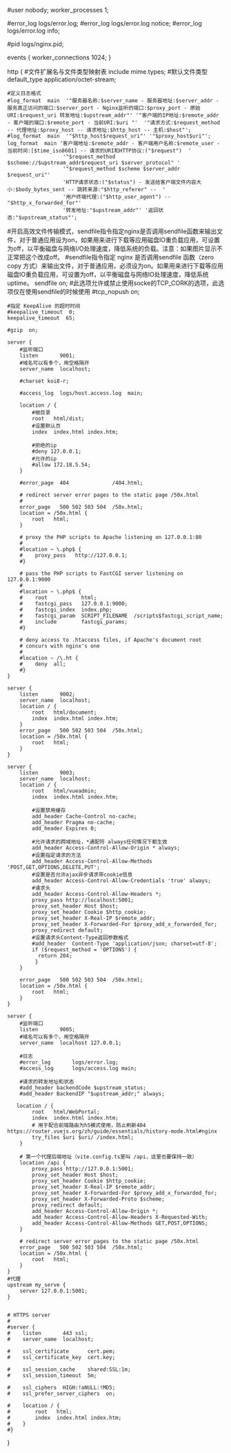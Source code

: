 #user  nobody;
worker_processes  1;

#error_log  logs/error.log;
#error_log  logs/error.log  notice;
#error_log  logs/error.log  info;

#pid        logs/nginx.pid;


events {
    worker_connections  1024;
}


http {
	#文件扩展名与文件类型映射表
    include       mime.types;
	#默认文件类型
    default_type  application/octet-stream;

	#定义日志格式
	#log_format  main  '"服务器名称:$server_name - 服务器地址:$server_addr - 服务真正访问的端口:$server_port - Nginx监听的端口:$proxy_port - 原始URI:$request_uri 转发地址:$upstream_addr"' '"客户端的IP地址:$remote_addr - 客户端的端口:$remote_port - 当前URI:$uri "'  '"请求方式:$request_method -- 代理地址:$proxy_host -- 请求地址:$http_host -- 主机:$host"';
	#log_format  main  '"$http_host$request_uri"' '"$proxy_host$uri"';
	log_format  main '客户端地址:$remote_addr - 客户端用户名称:$remote_user - 当前时间:[$time_iso8601] -- 请求的URI和HTTP协议:("$request")  '
					  '"$request_method $scheme://$upstream_addr$request_uri $server_protocol" '
					  '"$request_method $scheme $server_addr $request_uri"'
	                  'HTTP请求状态:("$status") - 发送给客户端文件内容大小:$body_bytes_sent -- 跳转来源:"$http_referer" --  '
	                  '用户终端代理:("$http_user_agent") --  "$http_x_forwarded_for"'
					  '转发地址:"$upstream_addr"' '返回状态:"$upstream_status"';

#开启高效文件传输模式，sendfile指令指定nginx是否调用sendfile函数来输出文件，对于普通应用设为on，如果用来进行下载等应用磁盘IO重负载应用，可设置为off，以平衡磁盘与网络I/O处理速度，降低系统的负载。注意：如果图片显示不正常把这个改成off。
#sendfile指令指定 nginx 是否调用sendfile 函数（zero copy 方式）来输出文件，对于普通应用，必须设为on。如果用来进行下载等应用磁盘IO重负载应用，可设置为off，以平衡磁盘与网络IO处理速度，降低系统uptime。
    sendfile        on;
	#此选项允许或禁止使用socke的TCP_CORK的选项，此选项仅在使用sendfile的时候使用
    #tcp_nopush     on;

	#指定 KeepAlive 的超时时间
	#keepalive_timeout  0;
	keepalive_timeout  65;
	
	#gzip  on;
	
	server {
		#监听端口
	    listen       9001;
		#域名可以有多个，用空格隔开
	    server_name  localhost;
	
	    #charset koi8-r;
	
	    #access_log  logs/host.access.log  main;
	
	    location / {
			#根目录
	        root   html/dist;
			#设置默认页
	        index  index.html index.htm;
			
			#拒绝的ip
			#deny 127.0.0.1;  
			#允许的ip
	        #allow 172.18.5.54;
	    }
	
	    #error_page  404              /404.html;
	
	    # redirect server error pages to the static page /50x.html
	    #
	    error_page   500 502 503 504  /50x.html;
	    location = /50x.html {
	        root   html;
	    }
	
	    # proxy the PHP scripts to Apache listening on 127.0.0.1:80
	    #
	    #location ~ \.php$ {
	    #    proxy_pass   http://127.0.0.1;
	    #}
	
	    # pass the PHP scripts to FastCGI server listening on 127.0.0.1:9000
	    #
	    #location ~ \.php$ {
	    #    root           html;
	    #    fastcgi_pass   127.0.0.1:9000;
	    #    fastcgi_index  index.php;
	    #    fastcgi_param  SCRIPT_FILENAME  /scripts$fastcgi_script_name;
	    #    include        fastcgi_params;
	    #}
	
	    # deny access to .htaccess files, if Apache's document root
	    # concurs with nginx's one
	    #
	    #location ~ /\.ht {
	    #    deny  all;
	    #}
	}
	
	server {
	    listen       9002;
	    server_name  localhost;
	    location / {
	        root   html/document;
	        index  index.html index.htm;
	    }
	    error_page   500 502 503 504  /50x.html;
	    location = /50x.html {
	        root   html;
	    }
	}
	
	server {
	    listen       9003;
	    server_name  localhost;
	    location / {
			root   html/vueadmin;
	        index  index.html index.htm;
			
			#设置禁用缓存
			add_header Cache-Control no-cache;
			add_header Pragma no-cache;
			add_header Expires 0;
			
			#允许请求的跨域地址，*通配符 always任何情况下都生效
			add_header Access-Control-Allow-Origin * always;
			#设置指定请求的方法
			add_header Access-Control-Allow-Methods 'POST,GET,OPTIONS,DELETE,PUT';
			#设置是否允许ajax异步请求带cookie信息
			add_header Access-Control-Allow-Credentials 'true' always;
			#请求头
			add_header Access-Control-Allow-Headers *;
			proxy_pass http://localhost:5001;
	        proxy_set_header Host $host;
	        proxy_set_header Cookie $http_cookie;
			proxy_set_header X-Real-IP $remote_addr;
			proxy_set_header X-Forwarded-For $proxy_add_x_forwarded_for;
			proxy_redirect default;
			#设置请求头Content-Type返回参数格式
			#add_header  Content-Type 'application/json; charset=utf-8';
			if ($request_method = 'OPTIONS') {
			  return 204;
			 }   
	    }
		
	    error_page   500 502 503 504  /50x.html;
	    location = /50x.html {
	        root   html;
	    }
	}
	
	server {
		#监听端口
	    listen       9005;
	    #域名可以有多个，用空格隔开
	    server_name  localhost 127.0.0.1;
		
		#日志
		#error_log       logs/error.log;
	    #access_log      logs/access.log main;
		
		#请求的转发地址和状态
		#add_header backendCode $upstream_status;
	    #add_header BackendIP "$upstream_addr;" always;
	
	   location / {
	        root   html/WebPortal;
	        index  index.html index.htm;
	        # 用于配合前端路由为h5模式使用，防止刷新404 https://router.vuejs.org/zh/guide/essentials/history-mode.html#nginx
	        try_files $uri $uri/ /index.html;
	    }
	
	    # 第一个代理后端地址（vite.config.ts里叫 /api，这里也要保持一致）
	    location /api {
	        proxy_pass http://127.0.0.1:5001;
	        proxy_set_header Host $host;
	        proxy_set_header Cookie $http_cookie;
			proxy_set_header X-Real-IP $remote_addr;
			proxy_set_header X-Forwarded-For $proxy_add_x_forwarded_for;
			proxy_set_header X-Forwarded-Proto $scheme;
			proxy_redirect default;
			add_header Access-Control-Allow-Origin *;
			add_header Access-Control-Allow-Headers X-Requested-With;
			add_header Access-Control-Allow-Methods GET,POST,OPTIONS;
	    }
		
	    # redirect server error pages to the static page /50x.html
	    error_page   500 502 503 504  /50x.html;
	    location = /50x.html {
	        root   html;
	    }
	}
	#代理
	upstream my_serve {
		server 127.0.0.1:5001;
	}


    # HTTPS server
    #
    #server {
    #    listen       443 ssl;
    #    server_name  localhost;
    
    #    ssl_certificate      cert.pem;
    #    ssl_certificate_key  cert.key;
    
    #    ssl_session_cache    shared:SSL:1m;
    #    ssl_session_timeout  5m;
    
    #    ssl_ciphers  HIGH:!aNULL:!MD5;
    #    ssl_prefer_server_ciphers  on;
    
    #    location / {
    #        root   html;
    #        index  index.html index.htm;
    #    }
    #}

}
